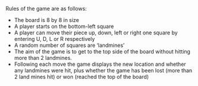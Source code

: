 Rules of the game are as follows:

- The board is 8 by 8 in size
- A player starts on the bottom-left square
- A player can move their piece up, down, left or right one square by entering U, D, L or R
respectively
- A random number of squares are ‘landmines’
- The aim of the game is to get to the top side of the board without hitting more than 2
landmines.
- Following each move the game displays the new location and whether any landmines were hit,
plus whether the game has been lost (more than 2 land mines hit) or won (reached the top of
the board)
